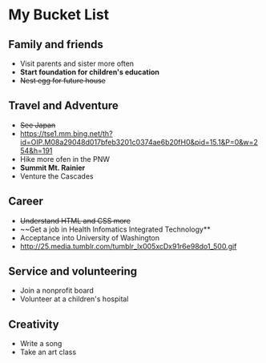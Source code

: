 # My Bucket List

## Family and friends
 * Visit parents and sister more often
 * **__Start foundation for children's education__**
 * ~~Nest egg for future house~~

## Travel and Adventure
 * ~~See Japan~~
 * https://tse1.mm.bing.net/th?id=OIP.M08a29048d017bfeb3201c0374ae6b20fH0&pid=15.1&P=0&w=254&h=191
 * Hike more ofen in the PNW
 * **Summit Mt. Rainier**
 * Venture the Cascades
 
## Career
 * ~~Understand HTML and CSS more~~
 * ~~Get a job in Health Infomatics Integrated Technology**
 * Acceptance into University of Washington
 * http://25.media.tumblr.com/tumblr_lx005xcDx91r6e98do1_500.gif

## Service and volunteering
 * Join a nonprofit board
 * Volunteer at a children's hospital
 
## Creativity
* Write a song
* Take an art class

